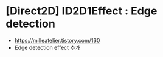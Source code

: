 # [Direct2D] ID2D1Effect : Edge detection
- https://milleatelier.tistory.com/160
- Edge detection effect 추가
